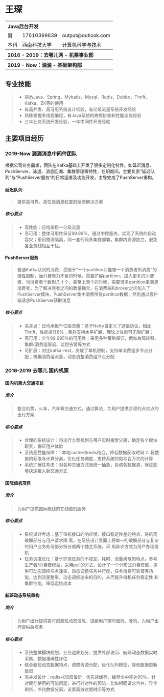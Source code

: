 # 王琛

<table>
    <tr  align="left">
        <th colspan="3" >Java后台开发</th>
    </tr>
    <td>男</td>
        <td>17610399639</td>
       <td>output@outlook.com</td>
    <tr>
    </tr>
    <tr>
        <td>本科</td>
        <td>西南科技大学</td>
        <td>计算机科学与技术</td>
    </tr>
     <tr  align="left">
        <th colspan="3">2016 - 2019：去哪儿网 - 机票事业部</th>
    </tr>
      <tr  align="left">
        <th colspan="3">2019 - Now：滴滴 - 基础架构部</th>
    </tr>
</table>


##  专业技能

> - 熟悉Java、Spring、Mybatis、Mysql、Redis、Dubbo、Thrift、Kafka、ZK等的使⽤ 
> - 有⾼并发、⾼可⽤系统设计经验，有亿级流量系统开发经验
> -  熟练掌握多线程编程，有Java系统的故障排查和性能调优经验 
> - 三年业务系统开发经验，⼀年中间件开发经验

## 主要项目经历

### 2019-Now 滴滴消息中间件团队

根据公司业务需求，团队在Kafka基础上开发了很多定制化特性，如延迟消息、PushServer、泳道、消息回溯、集群管理等特性，在职期间，主要负责“延迟队列”与“PushServer服务”的⽇常运维及功能开发，主导完成了PushServer重构。 

#### 延迟队列 

> 提供⾼可靠、⾼性能消息粒度的延迟解决⽅案

##### 核心要点

> - ⾼性能：日均承担十亿级流量
> - ⾼可⽤：整体可⽤性保证99.99%。通过中控服务，实现了系统的⾃动容灾；采⽤物理隔离，同⼀套代码多集群部署，集群内资源独⽴，避免各业务线相互⼲扰。

#### PushServer服务 

> 普通Kafka队列的消费，受限于"⼀个partition只能被⼀个消费者所消费"的硬性限制，当消费能⼒不⾜的时候，需要扩容partition，加⼊更多的消费者。当消费者个数到⼏⼗个，甚⾄上百个的时候，需要很多partition来满⾜消费者，为了解决两者之间的数量耦合，在消费端和broker之间加⼊了 PushServer模块，PushServer集中消费所有partition数据，然后通过客户端请求PushServer获取消息

##### 核心要点

> - 高并发：日均承担千亿级流量：基于Netty自定义了通信协议，相比Thrift，性能提升8%；集群支持水平扩展，理论上性能可无限扩展；
> - 高可用：全年99.995%的可用性：采用多种策略保证，例如故障转移、集群/消费组限流、监控告警等方式
> - 可扩展：对比kafka-rest，突破了单机限制，支持单消费组多节点分配；根据消费组流量，动态调整消费组节点分配

### 2016-2019 去哪⼉ 国内机票

#### 国内机票大交通项目
##### 简介
>  整合机票，火车，汽车等交通方式，通过算法，为用户提供合理的点对点的出行方案
##### 核心要点
>  * 合理的系统设计：将出行方案规划与用户实时搜索分离，确定各个模块职责，保证用户体验
>  * 系统高性能保障：1.本地cache和redis结合，降低数据获取时间 2. 将数据的获取与计算分离，优化任务调度，支持系统的每秒百万次的计算
>  * 系统扩展性考虑：对各种交通方式做统一抽象，协调各数据源，保证能够快速接入新交通方式

#### 国际值机项目
##### 简介
>  为用户提供国际航线的在线值机服务
##### 核心要点
>  - 系统设计考虑：基于值机接⼝的响应慢，接⼝稳定性差的特点，将航司破解部分与⽤户请求隔 离，在系统设计层⾯上将单⼀的破解部分与复杂的⽤户业务处理部分拆分成两个独⽴系统，采 ⽤异步⽅式为⽤户办理值机 
>  - 任务调度优化：基于抓取任务的不稳定、耗时、流量离散的特点，参考⽣产者/消费者模型，采⽤pull的⽅式，设计了⼀个分布式消费模型，提供可动态调控任务速率，动态调整任务并⾏度，任务消费可监督等功能，达到流量整形，动态调控速率的⽬的，从⽽提升值机任务稳定性 和集群性能，降低运维成本

#### 航班动态系统重构
##### 简介
>  为用户出行提供实时的航班动态信息，提醒用户按时值机、登机，为用户出行提供后服务

##### 核心要点  
>  * 系统整体模块规划，业务边界划分，提供外部访问、航班动态数据实时采集、数据准确性评估
>  * 结合航班动态数据特点，调整资源分配，优化队列模型，降低数据更新延迟
>  * 高并发设计：redis+DB双备份，优先读缓存，缓存命中率达99%。针对缓存使用的可能问题，进行针对性的预防，比如相同请求合并，异步刷新，冷热数据分离，设置离散过期时间等方式